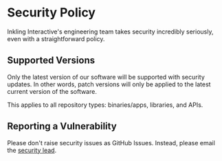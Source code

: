# Security Policy

Inkling Interactive's engineering team takes security incredibly seriously, even with a straightforward policy.

## Supported Versions

Only the latest version of our software will be supported with security updates. In other words, patch versions will
only be applied to the latest current version of the software.

This applies to all repository types: binaries/apps, libraries, and APIs.

## Reporting a Vulnerability

Please don't raise security issues as GitHub Issues. Instead, please email the [security lead][keybase-paced].

[keybase-paced]: https://keybase.io/paced
